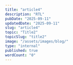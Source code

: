 ```yaml
---
title: "article4"
description: "RTL"
pubDate: "2025-09-11"
updatedDate: "2025-09-11"
slug: "article4"
topic: "Title2"
topicSlug: "title2"
image: "/assets/images/blog/"
type: "internal"
published: true
wordCount: "0"
---
```


